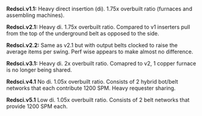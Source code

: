 **Redsci.v1.1:** Heavy direct insertion (di). 1.75x overbuilt ratio (furnaces and assembling machines).

**Redsci.v2.1:** Heavy di. 1.75x overbuilt ratio. Compared to v1 inserters pull from the top of the underground belt as opposed to the side.

**Redsci.v2.2:** Same as v2.1 but with output belts clocked to raise the average items per swing. Perf wise appears to make almost no difference.

**Redsci.v3.1:** Heavy di. 2x overbuilt ratio. Comapred to v2, 1 copper furnace is no longer being shared.

**Redsci.v4.1** No di. 1.05x overbuilt ratio. Consists of 2 hybrid bot/belt networks that each contribute 1200 SPM. Heavy requester sharing.

**Redsci.v5.1** Low di. 1.05x overbuilt ratio. Consists of 2 belt networks that provide 1200 SPM each.
